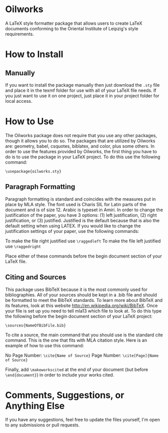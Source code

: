 Oilworks
========

A LaTeX style formatter package that allows users to create LaTeX documents conforming to the Oriental Institute of Leipzig's style requirements.

# How to Install #

## Manually ##

If you want to install the package manually then just download the `.sty` file and place it in the texmf folder for use with all of your LaTeX file needs. If you just want to use it on one project, just place it in your project folder for local access.

# How to Use #

The Oilworks package does not require that you use any other packages, though it allows you to do so. The packages that are utilized by Oilworks are: geometry, babel, csquotes, biblatex, and color, plus some others. In order to use the features provided by Oilworks, the first thing you have to do is to use the package in your LaTeX project. To do this use the following command:
    
    \usepackage{oilworks.sty}

## Paragraph Formatting ##

Paragraph formatting is standard and coincides with the measures put in place by MLA style. The font used
is Charis SIL for Latin parts of the document and is of size 12. Arabic is typeset in Amiri. In order to change the justification of the paper, you have 3 options: (1) left justification, (2) right justification, or (3) justified. Justified is the default because that is also the default setting when using LATEX. If you would like to change the justification settings of your paper, use the following commands:

To make the file right justified use `\raggedleft`
To make the file left justified use `\raggedright`

Place either of these commands before the begin document section of your LaTeX file.

## Citing and Sources ##

This package uses BibTeX because it is the most commonly used for bibliographies. All of your sources
should be kept in a .bib file and should be formatted to meet the BibTeX standards. To learn more about
BibTeX and its features, look at this website http://en.wikipedia.org/wiki/BibTeX. Once your file is
set up you need to tell mla13 which file to look at. To do this type the following before the begin document
section of your LaTeX project:
   
    \sources{NameOfBibFile.bib}

To cite a source, the main command that you should use is the standard cite command. This is the one
that fits with MLA citation style. Here is an example of how to use this command:

No Page Number: `\cite{Name of Source}`
Page Number: `\cite[Page]{Name of Source}`

Finally, add `\makeworkscited` at the end of your document (but before `\end{document}`) in order to include your works cited.

# Comments, Suggestions, or Anything Else #

If you have any suggestions, feel free to update the files yourself, I'm open to any submissions or pull requests.
